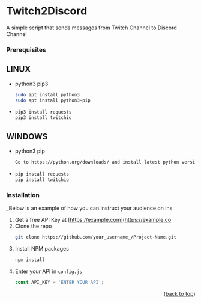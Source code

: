 # Twitch2Discord
A simple script that sends messages from Twitch Channel to Discord Channel

### Prerequisites
## LINUX
* python3 pip3
  ```sh
  sudo apt install python3
  sudo apt install python3-pip
  ```
* ```sh
  pip3 install requests
  pip3 install twitchio
  ```
## WINDOWS
* python3 pip
  ```sh
  Go to https://python.org/downloads/ and install latest python version
  ```
* ```sh
  pip install requests
  pip install twitchio
  ```
### Installation
_Below is an example of how you can instruct your audience on ins
1. Get a free API Key at [https://example.com](https://example.co
2. Clone the repo
   ```sh
   git clone https://github.com/your_username_/Project-Name.git
   ```
3. Install NPM packages
   ```sh
   npm install
   ```
4. Enter your API in `config.js`
   ```js
   const API_KEY = 'ENTER YOUR API';
   ```
<p align="right">(<a href="#top">back to top</a>)</p>
